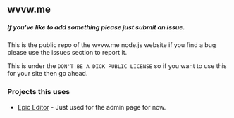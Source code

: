 ## wvvw.me

##### If you've like to add something please just submit an issue.

This is the public repo of the wvvw.me node.js website if you find a bug please use the issues section to report it.

This is under the ```DON'T BE A DICK PUBLIC LICENSE``` so if you want to use this for your site then go ahead.

### Projects this uses
- [Epic Editor](http://epiceditor.com/) - Just used for the admin page for now.
